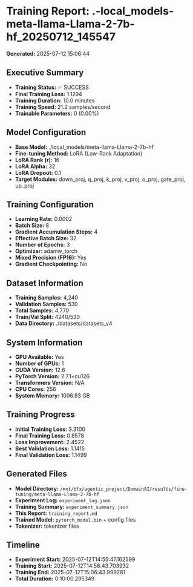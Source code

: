 # Training Report: .-local_models-meta-llama-Llama-2-7b-hf_20250712_145547

**Generated:** 2025-07-12 15:06:44

## Executive Summary
- **Training Status:** ✅ SUCCESS
- **Final Training Loss:** 1.1294
- **Training Duration:** 10.0 minutes
- **Training Speed:** 21.2 samples/second
- **Trainable Parameters:** 0 (0.00%)

## Model Configuration
- **Base Model:** ./local_models/meta-llama-Llama-2-7b-hf
- **Fine-tuning Method:** LoRA (Low-Rank Adaptation)
- **LoRA Rank (r):** 16
- **LoRA Alpha:** 32
- **LoRA Dropout:** 0.1
- **Target Modules:** down_proj, q_proj, k_proj, v_proj, o_proj, gate_proj, up_proj

## Training Configuration
- **Learning Rate:** 0.0002
- **Batch Size:** 8
- **Gradient Accumulation Steps:** 4
- **Effective Batch Size:** 32
- **Number of Epochs:** 3
- **Optimizer:** adamw_torch
- **Mixed Precision (FP16):** Yes
- **Gradient Checkpointing:** No

## Dataset Information
- **Training Samples:** 4,240
- **Validation Samples:** 530
- **Total Samples:** 4,770
- **Train/Val Split:** 4240/530
- **Data Directory:** ./datasets/datasets_v4

## System Information
- **GPU Available:** Yes
- **Number of GPUs:** 1
- **CUDA Version:** 12.6
- **PyTorch Version:** 2.7.1+cu126
- **Transformers Version:** N/A
- **CPU Cores:** 256
- **System Memory:** 1006.93 GB

## Training Progress
- **Initial Training Loss:** 3.3100
- **Final Training Loss:** 0.8578
- **Loss Improvement:** 2.4522
- **Best Validation Loss:** 1.1415
- **Final Validation Loss:** 1.1499

## Generated Files
- **Model Directory:** `/mnt/bfx/agentic_project/DomainAI/results/fine-tuning/meta-llama-Llama-2-7b-hf`
- **Experiment Log:** `experiment_log.json`
- **Training Summary:** `experiment_summary.json`
- **This Report:** `training_report.md`
- **Trained Model:** `pytorch_model.bin` + config files
- **Tokenizer:** tokenizer files

## Timeline
- **Experiment Start:** 2025-07-12T14:55:47.162599
- **Training Start:** 2025-07-12T14:56:43.703932
- **Training End:** 2025-07-12T15:06:43.999281
- **Total Duration:** 0:10:00.295349
